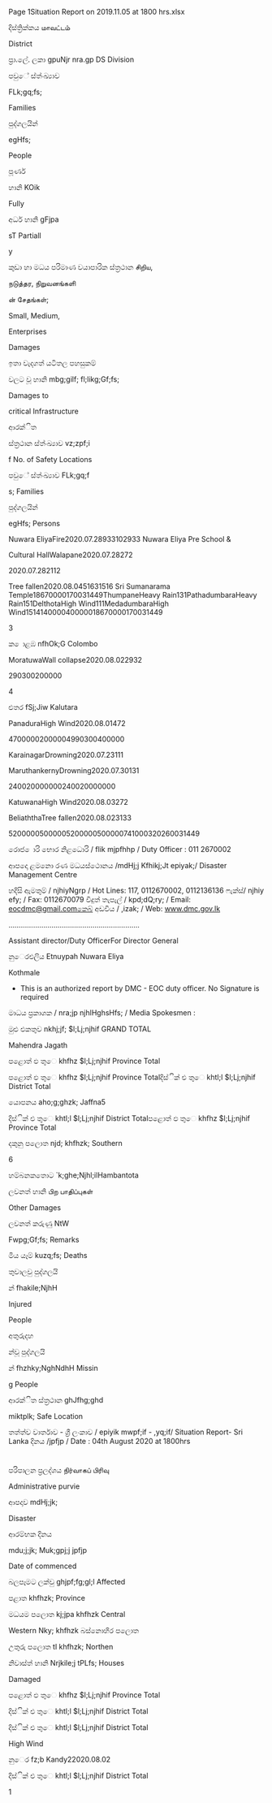 Page 1Situation Report on 2019.11.05 at 1800 hrs.xlsx

දිස්ත්‍රික්කය மாவட்டம்

District

ප්‍රා.ලේ. ලකා gpuNjr nra.gp DS Division

පවුේ ස්ත්‍ංඛ්‍යාව

FLk;gq;fs;

Families

පුද්ගලයින්

egHfs;

People

පූර්ණ

හානි KOik

Fully

අර්ධ හානි gFjpa

sT Partiall

y

කුඩා හා මධය පරිමාණ වයාපාරික ස්ත්‍රථාන சிறிய,

நடுத்தர, நிறுவனங்களி

ன் சேதங்கள்;

Small, Medium,

Enterprises

Damages

ඉතා වැදගත් යටිතල පහසුකම්

වලට වූ හානි mbg;gilf; fl;likg;Gf;fs;

Damages to

critical Infrastructure

ආරක්ිත

ස්ත්‍රථාන ස්ත්‍ංඛ්‍යාව vz;zpf;i

f No. of Safety Locations

පවුේ ස්ත්‍ංඛ්‍යාව FLk;gq;f

s; Families

පුද්ගලයින්

egHfs; Persons

Nuwara EliyaFire2020.07.28933102933 Nuwara Eliya Pre School &

Cultural HallWalapane2020.07.28272

2020.07.282112

Tree fallen2020.08.0451631516 Sri Sumanarama Temple18670000170031449ThumpaneHeavy Rain131PathadumbaraHeavy Rain151DelthotaHigh Wind111MedadumbaraHigh Wind151414000040000018670000170031449

3

ක ොළඹ nfhOk;G Colombo

MoratuwaWall collapse2020.08.022932

290300200000

4

ළුතර fSj;Jiw Kalutara

PanaduraHigh Wind2020.08.01472

47000002000004990300400000

KarainagarDrowning2020.07.23111

MaruthankernyDrowning2020.07.30131

240020000000240020000000

KatuwanaHigh Wind2020.08.03272

BeliaththaTree fallen2020.08.023133

52000005000005200000500000741000320260031449

රොජ ොරි භොර නිළධොරි / flik mjpfhhp / Duty Officer : 011 2670002

ආපදො ළමනො රණ මධයස්ථොනය /mdHj;j Kfhikj;Jt epiyak;/ Disaster Management Centre

හදිසි ඇමතුම් / njhiyNgrp / Hot Lines: 117, 0112670002, 0112136136 ෆැක්ස්/ njhiy efy; / Fax: 0112670079 විදුත් තැපැල් / kpd;dQ;ry; / Email: eocdmc@gmail.comකෙබ් අඩවිය / ,izak; / Web: www.dmc.gov.lk

……………………………………………………….

Assistant director/Duty OfficerFor Director General

නුෙරඑලිය Etnuypah Nuwara Eliya

Kothmale

* This is an authorized report by DMC - EOC duty officer. No Signature is required

මාධය ප්‍රකාශක / nra;jp njhlHghsHfs; / Media Spokesmen :

මුළු එකතුව nkhj;jf; $l;Lj;njhif GRAND TOTAL

Mahendra Jagath

පළොත් ඵ තුෙ khfhz $l;Lj;njhif Province Total

පළොත් ඵ තුෙ khfhz $l;Lj;njhif Province Totalදිස්ික් එ තුෙ khtl;l $l;Lj;njhif District Total

යොපනය aho;g;ghzk; Jaffna5

දිස්ික් එ තුෙ khtl;l $l;Lj;njhif District Totalපළොත් ඵ තුෙ khfhz $l;Lj;njhif Province Total

දකුනු පලොත njd; khfhzk; Southern

6

හම්බනකතොට `k;ghe;Njhl;ilHambantota

ලවනත් හානි பிற பாதிப்புகள்

Other Damages

ලවනත් කරුණු NtW

Fwpg;Gf;fs; Remarks

මිය යෑම් kuzq;fs; Deaths

තුවාලවු පුද්ගලයි

න් fhakile;NjhH

Injured

People

අතුරුදහ

න්වූ පුද්ගලයි

න් fhzhky;NghNdhH Missin

g People

ආරක්ිත ස්ත්‍රථාන ghJfhg;ghd

miktplk; Safe Location

තත්ත්ව වාර්තාව - ශ්‍රී ලංකාව / epiyik mwpf;if - ,yq;if/ Situation Report- Sri Lanka දිනය /jpfjp / Date : 04th August 2020 at 1800hrs

#

පරිපාලන ප්‍රලද්ශය நிர்வாகப் பிரிவு

Administrative purvie

ආපදාව mdHj;jk;

Disaster

ආරම්භක දිනය

mdu;j;jk; Muk;gpj;j jpfjp

Date of commenced

බලපෑමට ලක්වු ghjpf;fg;gl;l Affected

පළාත khfhzk; Province

මධයම පලොත kj;jpa khfhzk Central

Western Nky; khfhzk බස්නොහිර පලොත

උතුරු පලොත tl khfhzk; Northen

නිවාස්ත්‍ හානි Nrjkile;j tPLfs; Houses

Damaged

පළොත් ඵ තුෙ khfhz $l;Lj;njhif Province Total

දිස්ික් එ තුෙ khtl;l $l;Lj;njhif District Total

දිස්ික් එ තුෙ khtl;l $l;Lj;njhif District Total

High Wind

නුෙර fz;b Kandy22020.08.02

දිස්ික් එ තුෙ khtl;l $l;Lj;njhif District Total

1